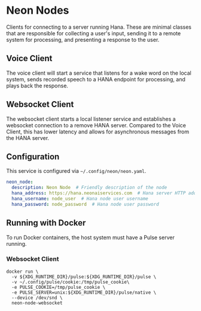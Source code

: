# Neon Nodes
Clients for connecting to a server running Hana. These are minimal classes that
are responsible for collecting a user's input, sending it to a remote system for
processing, and presenting a response to the user.

## Voice Client
The voice client will start a service that listens for a wake word on the local
system, sends recorded speech to a HANA endpoint for processing, and plays back
the response.

## Websocket Client
The websocket client starts a local listener service and establishes a websocket
connection to a remove HANA server. Compared to the Voice Client, this has 
lower latency and allows for asynchronous messages from the HANA server.

## Configuration
This service is configured via `~/.config/neon/neon.yaml`.

```yaml
neon_node:
  description: Neon Node  # Friendly description of the node
  hana_address: https://hana.neonaiservices.com  # Hana server HTTP address
  hana_username: node_user  # Hana node user username
  hana_password: node_password  # Hana node user password
```

## Running with Docker
To run Docker containers, the host system must have a Pulse server running.

### Websocket Client
```shell
docker run \
  -v ${XDG_RUNTIME_DIR}/pulse:${XDG_RUNTIME_DIR}/pulse \
  -v ~/.config/pulse/cookie:/tmp/pulse_cookie\
  -e PULSE_COOKIE=/tmp/pulse_cookie \
  -e PULSE_SERVER=unix:${XDG_RUNTIME_DIR}/pulse/native \
  --device /dev/snd \
  neon-node-websocket
```
